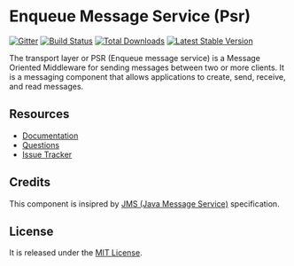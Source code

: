 # Enqueue Message Service (Psr)

[![Gitter](https://badges.gitter.im/php-enqueue/enqueue-dev.svg)](https://gitter.im/php-enqueue/enqueue-dev?utm_source=badge&utm_medium=badge&utm_campaign=pr-badge&utm_content=badge)
[![Build Status](https://travis-ci.org/php-enqueue/psr-queue.png?branch=master)](https://travis-ci.org/php-enqueue/psr-queue)
[![Total Downloads](https://poser.pugx.org/php-enqueue/psr-queue/d/total.png)](https://packagist.org/packages/php-enqueue/psr-queue)
[![Latest Stable Version](https://poser.pugx.org/php-enqueue/psr-queue/version.png)](https://packagist.org/packages/php-enqueue/psr-queue)

The transport layer or PSR (Enqueue message service) is a Message Oriented Middleware for sending messages between two or more clients. 
It is a messaging component that allows applications to create, send, receive, and read messages. 

## Resources

* [Documentation](https://github.com/php-enqueue/enqueue-dev/blob/master/docs/index.md)
* [Questions](https://gitter.im/php-enqueue/enqueue-dev)
* [Issue Tracker](https://github.com/php-enqueue/enqueue-dev/issues)

## Credits

This component is insipred by [JMS (Java Message Service)](https://docs.oracle.com/javaee/7/api/javax/jms/package-summary.html) specification.

## License

It is released under the [MIT License](LICENSE).
